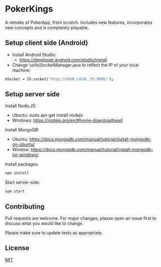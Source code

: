 
# PokerKings
A remake of PokerApp, from scratch. Includes new features, incorporates new concepts and is completely playable.

## Setup client side (Android)
  - Install Android Studio:
    + https://developer.android.com/studio/install
  - Change \utils\SocketManager.java to reflect the IP of your local machine:
```bash
mSocket = IO.socket("http://YOUR_LOCAL_IP:3000/");
```

## Setup server side
Install Node.JS:
  + Ubuntu: sudo apt-get install nodejs
  + Windows: https://nodejs.org/en/#home-downloadhead

Install MongoDB:
  + Ubuntu: https://docs.mongodb.com/manual/tutorial/install-mongodb-on-ubuntu/
  + Window: https://docs.mongodb.com/manual/tutorial/install-mongodb-on-windows/
  
Install packages:
```bash
npm install
```
  Start server-side:
```bash
npm start
```

## Contributing
Pull requests are welcome. For major changes, please open an issue first to discuss what you would like to change.

Please make sure to update tests as appropriate.

## License
[MIT](https://choosealicense.com/licenses/mit/)